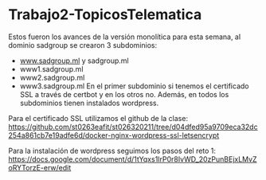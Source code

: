 # Trabajo2-TopicosTelematica

Estos fueron los avances de la versión monolítica para esta semana, al dominio sadgroup se crearon 3 subdominios:
-  www.sadgroup.ml y sadgroup.ml 
- www1.sadgroup.ml
- www2.sadgroup.ml
- www3.sadgroup.ml
En el primer subdominio si tenemos el certificado SSL a través de certbot y en los otros no. Además, en todos los subdominios tienen instalados wordpress. 

Para el certificado SSL utilizamos el github de la clase: https://github.com/st0263eafit/st026320211/tree/d04dfed95a9709eca32dc254a861cb7e19adfe6d/docker-nginx-wordpress-ssl-letsencrypt

Para la instalación de wordpress seguimos los pasos del reto 1: https://docs.google.com/document/d/1tYqxs1IrP0r8IvWD_20zPunBEjxLMvZoRYTorzE-erw/edit
